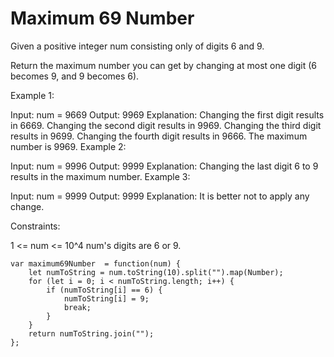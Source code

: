 # Maximum 69 Number

Given a positive integer num consisting only of digits 6 and 9.

Return the maximum number you can get by changing at most one digit (6 becomes 9, and 9 becomes 6).



Example 1:

Input: num = 9669
Output: 9969
Explanation:
Changing the first digit results in 6669.
Changing the second digit results in 9969.
Changing the third digit results in 9699.
Changing the fourth digit results in 9666.
The maximum number is 9969.
Example 2:

Input: num = 9996
Output: 9999
Explanation: Changing the last digit 6 to 9 results in the maximum number.
Example 3:

Input: num = 9999
Output: 9999
Explanation: It is better not to apply any change.


Constraints:

1 <= num <= 10^4
num's digits are 6 or 9.

```
var maximum69Number  = function(num) {
    let numToString = num.toString(10).split("").map(Number);
    for (let i = 0; i < numToString.length; i++) {
        if (numToString[i] == 6) {
            numToString[i] = 9;
            break;
        }
    }
    return numToString.join("");
};
```
